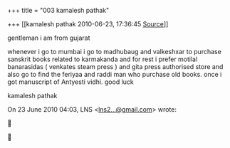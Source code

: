 +++
title = "003 kamalesh pathak"

+++
[[kamalesh pathak	2010-06-23, 17:36:45 [Source](https://groups.google.com/g/samskrita/c/MiP0SorNZvs)]]



gentleman i am from gujarat  

whenever i go to mumbai i go to madhubaug and valkeshxar to purchase sanskrit books related to karmakanda and for rest i prefer motilal banarasidas ( venkates steam press ) and gita press authorised store and also go to find the feriyaa and raddi man who purchase old books. once i got manuscript of Antyesti vidhi. good luck

kamalesh pathak

  

On 23 June 2010 04:03, LNS \<[lns2...@gmail.com]()\> wrote:  





